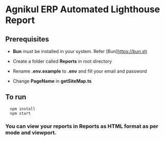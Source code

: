 # Agnikul ERP Automated Lighthouse Report

## Prerequisites

- **Bun** must be installed in your system. Refer [Bun]https://bun.sh

- Create a folder called **Reports** in root directory
- Rename **.env.example** to **.env** and fill your email and password
- Change **PageName** in **getSiteMap.ts**

## To run
```
  npm install
  npm start
```

### You can view your reports in Reports as HTML format as per mode and viewport.

